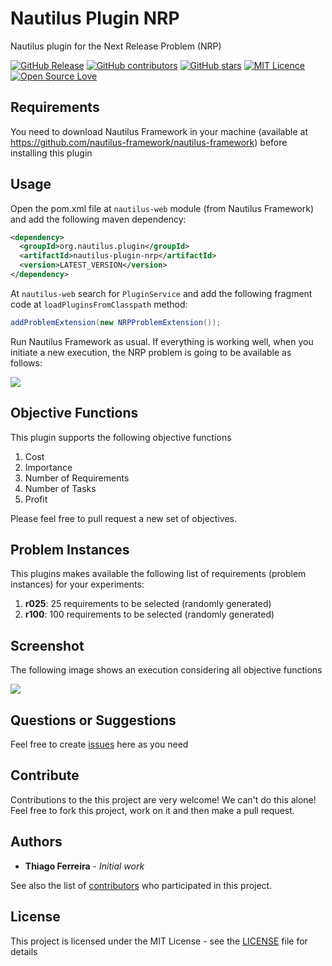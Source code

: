 # Nautilus Plugin NRP

Nautilus plugin for the Next Release Problem (NRP)

[![GitHub Release](https://img.shields.io/github/release/nautilus-framework/nautilus-plugin-nrp.svg)](https://github.com/nautilus-framework/nautilus-plugin-nrp/releases/latest)
[![GitHub contributors](https://img.shields.io/github/contributors/nautilus-framework/nautilus-plugin-nrp.svg)](https://github.com/nautilus-framework/nautilus-plugin-nrp/graphs/contributors)
[![GitHub stars](https://img.shields.io/github/stars/nautilus-framework/nautilus-plugin-nrp.svg)](https://github.com/almende/nautilus-framework/nautilus-plugin-nrp)
[![MIT Licence](https://badges.frapsoft.com/os/mit/mit.svg?v=103)](https://opensource.org/licenses/mit-license.php)
[![Open Source Love](https://badges.frapsoft.com/os/v1/open-source.svg?v=103)](https://github.com/ellerbrock/open-source-badges/)

## Requirements

You need to download Nautilus Framework in your machine (available at https://github.com/nautilus-framework/nautilus-framework) before installing this plugin

## Usage

Open the pom.xml file at ```nautilus-web``` module (from Nautilus Framework) and add the following maven dependency:

```xml
<dependency>
  <groupId>org.nautilus.plugin</groupId>
  <artifactId>nautilus-plugin-nrp</artifactId>
  <version>LATEST_VERSION</version>
</dependency>
```

At ```nautilus-web``` search for `PluginService` and add the following fragment code at ```loadPluginsFromClasspath``` method:

```java
addProblemExtension(new NRPProblemExtension());
```

Run Nautilus Framework as usual. If everything is working well, when you initiate a new execution, the NRP problem is going to be available as follows:

<kbd>
  <img src="https://user-images.githubusercontent.com/114015/100835879-5396b580-343c-11eb-8df4-c0933eddacc8.png">
</kbd>

## Objective Functions

This plugin supports the following objective functions

1. Cost
2. Importance
3. Number of Requirements
4. Number of Tasks
5. Profit

Please feel free to pull request a new set of objectives.

## Problem Instances

This plugins makes available the following list of requirements (problem instances) for your experiments:

1. **r025**: 25 requirements to be selected (randomly generated)
2. **r100**: 100 requirements to be selected (randomly generated)

## Screenshot

The following image shows an execution considering all objective functions

<kbd>
  <img src="https://user-images.githubusercontent.com/114015/100836227-ef282600-343c-11eb-863e-d06b7bd43a02.png">
</kbd>


## Questions or Suggestions

Feel free to create <a href="https://github.com/nautilus-framework/nautilus-plugin-nrp/issues">issues</a> here as you need

## Contribute

Contributions to the this project are very welcome! We can't do this alone! Feel free to fork this project, work on it and then make a pull request.

## Authors

* **Thiago Ferreira** - *Initial work*

See also the list of [contributors](https://github.com/nautilus-framework/nautilus-plugin-nrp/graphs/contributors) who participated in this project.

## License

This project is licensed under the MIT License - see the [LICENSE](LICENSE) file for details
